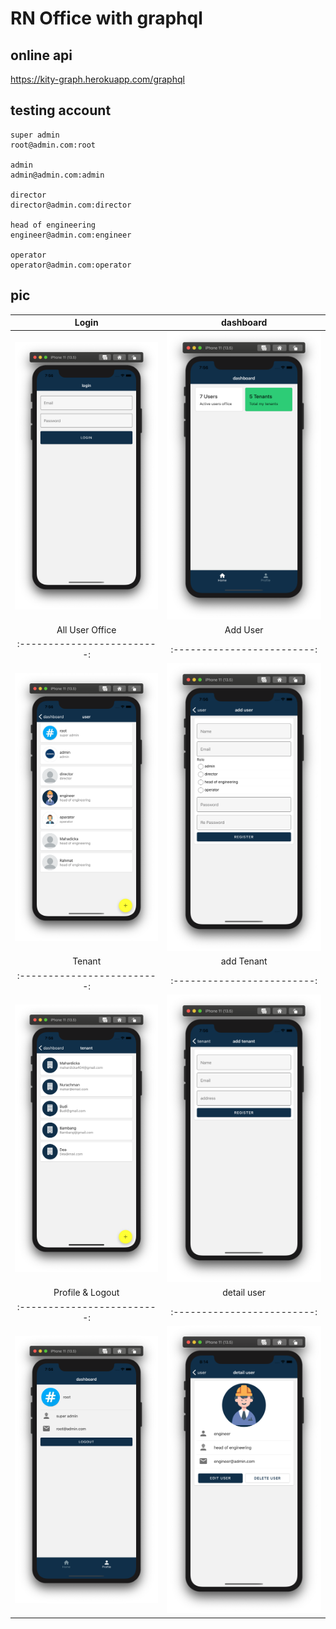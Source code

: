 # RN Office with graphql

## online api

https://kity-graph.herokuapp.com/graphql

## testing account

```
super admin
root@admin.com:root

admin
admin@admin.com:admin

director
director@admin.com:director

head of engineering
engineer@admin.com:engineer

operator
operator@admin.com:operator
```

## pic

|            Login            |          dashboard          |
| :-------------------------: | :-------------------------: |
|    ![default](img/1.png)    |    ![default](img/2.png)    |
|       All User Office       |          Add User           |
| :-------------------------: | :-------------------------: |
|    ![default](img/3.png)    |    ![default](img/4.png)    |
|           Tenant            |         add Tenant          |
| :-------------------------: | :-------------------------: |
|    ![default](img/5.png)    |    ![default](img/6.png)    |
|      Profile & Logout       |         detail user         |
| :-------------------------: | :-------------------------: |
|    ![default](img/7.png)    |    ![default](img/8.png)    |
